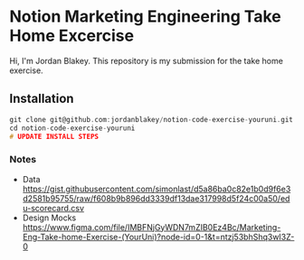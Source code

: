 # Notion Marketing Engineering Take Home Excercise

Hi, I'm Jordan Blakey. This repository is my submission for the take home exercise.

## Installation

```h
git clone git@github.com:jordanblakey/notion-code-exercise-youruni.git
cd notion-code-exercise-youruni
# UPDATE INSTALL STEPS
```

### Notes

- Data
https://gist.githubusercontent.com/simonlast/d5a86ba0c82e1b0d9f6e3d2581b95755/raw/f608b9b896dd3339df13dae317998d5f24c00a50/edu-scorecard.csv
- Design Mocks
https://www.figma.com/file/IMBFNjGyWDN7mZIB0Ez4Bc/Marketing-Eng-Take-home-Exercise-(YourUni)?node-id=0-1&t=ntzj53bhShq3wI3Z-0
